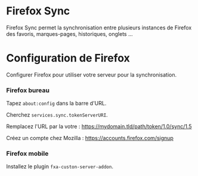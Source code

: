 # Firefox Sync
Firefox Sync permet la synchronisation entre plusieurs instances de Firefox des favoris, marques-pages, historiques, onglets ...

# Configuration de Firefox
Configurer Firefox pour utiliser votre serveur pour la synchronisation.
### Firefox bureau
Tapez `about:config` dans la barre d'URL.

Cherchez `services.sync.tokenServerURI`.

Remplacez l'URL par la votre : https://mydomain.tld/path/token/1.0/sync/1.5

Créez un compte chez Mozilla : https://accounts.firefox.com/signup

### Firefox mobile
Installez le plugin `fxa-custon-server-addon`.
